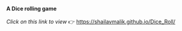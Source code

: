 **A Dice rolling game**
<br><br>
*Click on this link to view* 👉 https://shailavmalik.github.io/Dice_Roll/